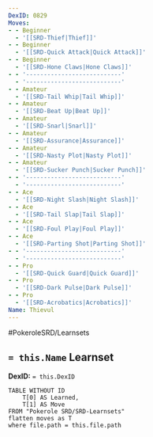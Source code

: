 ```yaml
---
DexID: 0829
Moves:
- - Beginner
  - '[[SRD-Thief|Thief]]'
- - Beginner
  - '[[SRD-Quick Attack|Quick Attack]]'
- - Beginner
  - '[[SRD-Hone Claws|Hone Claws]]'
- - '---------------------------'
  - '---------------------------'
- - Amateur
  - '[[SRD-Tail Whip|Tail Whip]]'
- - Amateur
  - '[[SRD-Beat Up|Beat Up]]'
- - Amateur
  - '[[SRD-Snarl|Snarl]]'
- - Amateur
  - '[[SRD-Assurance|Assurance]]'
- - Amateur
  - '[[SRD-Nasty Plot|Nasty Plot]]'
- - Amateur
  - '[[SRD-Sucker Punch|Sucker Punch]]'
- - '---------------------------'
  - '---------------------------'
- - Ace
  - '[[SRD-Night Slash|Night Slash]]'
- - Ace
  - '[[SRD-Tail Slap|Tail Slap]]'
- - Ace
  - '[[SRD-Foul Play|Foul Play]]'
- - Ace
  - '[[SRD-Parting Shot|Parting Shot]]'
- - '---------------------------'
  - '---------------------------'
- - Pro
  - '[[SRD-Quick Guard|Quick Guard]]'
- - Pro
  - '[[SRD-Dark Pulse|Dark Pulse]]'
- - Pro
  - '[[SRD-Acrobatics|Acrobatics]]'
Name: Thievul
---
```


#PokeroleSRD/Learnsets

## `= this.Name` Learnset

**DexID:** `= this.DexID`

```dataview
TABLE WITHOUT ID
    T[0] AS Learned,
    T[1] AS Move
FROM "Pokerole SRD/SRD-Learnsets"
flatten moves as T
where file.path = this.file.path
```
